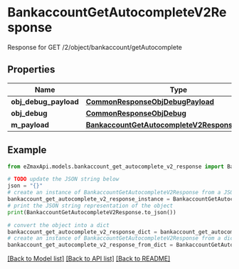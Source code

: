 # BankaccountGetAutocompleteV2Response

Response for GET /2/object/bankaccount/getAutocomplete

## Properties

Name | Type | Description | Notes
------------ | ------------- | ------------- | -------------
**obj_debug_payload** | [**CommonResponseObjDebugPayload**](CommonResponseObjDebugPayload.md) |  | 
**obj_debug** | [**CommonResponseObjDebug**](CommonResponseObjDebug.md) |  | [optional] 
**m_payload** | [**BankaccountGetAutocompleteV2ResponseMPayload**](BankaccountGetAutocompleteV2ResponseMPayload.md) |  | 

## Example

```python
from eZmaxApi.models.bankaccount_get_autocomplete_v2_response import BankaccountGetAutocompleteV2Response

# TODO update the JSON string below
json = "{}"
# create an instance of BankaccountGetAutocompleteV2Response from a JSON string
bankaccount_get_autocomplete_v2_response_instance = BankaccountGetAutocompleteV2Response.from_json(json)
# print the JSON string representation of the object
print(BankaccountGetAutocompleteV2Response.to_json())

# convert the object into a dict
bankaccount_get_autocomplete_v2_response_dict = bankaccount_get_autocomplete_v2_response_instance.to_dict()
# create an instance of BankaccountGetAutocompleteV2Response from a dict
bankaccount_get_autocomplete_v2_response_from_dict = BankaccountGetAutocompleteV2Response.from_dict(bankaccount_get_autocomplete_v2_response_dict)
```
[[Back to Model list]](../README.md#documentation-for-models) [[Back to API list]](../README.md#documentation-for-api-endpoints) [[Back to README]](../README.md)


